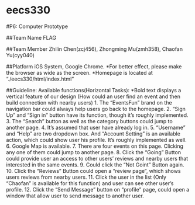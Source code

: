 # eecs330

#P6: Computer Prototype


##Team Name
    FLAG

##Team Member
    Zhilin Chen(zcj456), Zhongming Mu(zmh358), Chaofan Yu(cyy040)

##Platform
        iOS System, Google Chrome. 
        *For better effect, please make the browser as wide as the screen.
        *Homepage is located at “./eecs330/html/index.html”

##Guideline:
        Available functions(Horizontal Tasks):
        *Bold text displays a vertical feature of our design (How could an user find an event and then build connection with nearby users)
        1.	The “EventsFun” brand on the navigation bar could always help users go back to the homepage.
        2.	“Sign Up” and “Sign in” button have its function, though it’s roughly implemented.
        3.	The “Search” button as well as the category buttons could jump to another page.
        4.	It’s assumed that user have already log in.
        5.	“Username” and “Help” are two dropdown box. And “Account Setting” is an available action, which could show user his profile. It’s roughly implemented as well.
        6.	Google Map is available.
        7.	There are four events on this page. Clicking any one of them could jump to another page.
        8.	Click the “Going” Button could provide user an access to other users’ reviews and nearby users that interested in the same events.
        9.	Could click the “Not Goint” Button again.
        10.	Click the “Reviews” Button could open a “review page”, which shows users reviews from nearby users.
        11.	Click the user in the list (Only “Chaofan” is available for this function) and user can see other user’s profile.
        12.	Click the “Send Message” button on “profile” page, could open a window that allow user to send message to another user.




